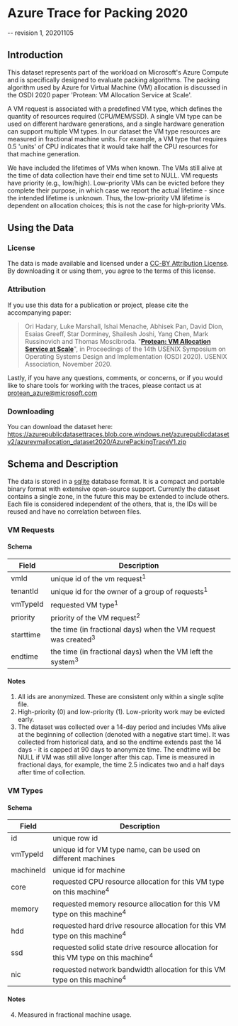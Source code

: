# Azure Trace for Packing 2020
-- revision 1, 20201105

## Introduction
This dataset represents part of the workload on Microsoft's Azure Compute and is specifically designed to evaluate packing algorithms. The packing algorithm used by Azure for Virtual Machine (VM) allocation is discussed in the OSDI 2020 paper 'Protean: VM Allocation Service at Scale'. 

A VM request is associated with a predefined VM type, which defines the quantity of resources required (CPU/MEM/SSD). A single VM type can be used on different hardware generations, and a single hardware generation can support multiple VM types. In our dataset the VM type resources are measured in fractional machine units. For example, a VM type that requires 0.5 'units' of CPU indicates that it would take half the CPU resources for that machine generation.

We have included the lifetimes of VMs when known. The VMs still alive at the time of data collection have their end time set to NULL.  VM requests have priority (e.g., low/high). Low-priority VMs can be evicted before they complete their purpose, in which case we report the actual lifetime - since the intended lifetime is unknown.  Thus, the low-priority VM lifetime is dependent on allocation choices; this is not the case for high-priority VMs.
 
## Using the Data

### License
The data is made available and licensed under a [CC-BY Attribution License](https://github.com/Azure/AzurePublicDataset/blob/master/LICENSE). By downloading it or using them, you agree to the terms of this license.

### Attribution
If you use this data for a publication or project, please cite the accompanying paper:

> Ori Hadary, Luke Marshall, Ishai Menache, Abhisek Pan, David Dion, Esaias Greeff, Star Dorminey, Shailesh Joshi, Yang Chen, Mark Russinovich and Thomas Moscibroda. "[**Protean: VM Allocation Service at Scale**](https://www.microsoft.com/en-us/research/publication/protean-vm-allocation-service-at-scale/)", in Proceedings of the 14th USENIX Symposium on Operating Systems Design and Implementation (OSDI 2020). USENIX Association, November 2020. 


Lastly, if you have any questions, comments, or concerns, or if you would like to share tools for working with the traces, please contact us at protean_azure@microsoft.com 

### Downloading

You can download the dataset here: https://azurepublicdatasettraces.blob.core.windows.net/azurepublicdatasetv2/azurevmallocation_dataset2020/AzurePackingTraceV1.zip 

## Schema and Description

The data is stored in a [sqlite](https://www.sqlite.org/index.html) database format.  It is a compact and portable binary format with extensive open-source support. Currently the dataset contains a single zone, in the future this may be extended to include others.  Each file is considered independent of the others, that is, the IDs will be reused and have no correlation between files.

### VM Requests
#### Schema
|Field|Description  |
|--|--|
| vmId | unique id of the vm request<sup>1</sup> |
| tenantId | unique id for the owner of a group of requests<sup>1</sup> |
| vmTypeId | requested VM type<sup>1</sup>|
| priority | priority of the VM request<sup>2</sup>|
| starttime | the time (in fractional days) when the VM request was created<sup>3</sup>
| endtime | the time (in fractional days) when the VM left the system<sup>3</sup>

#### Notes
 1. All ids are anonymized. These are consistent only within a single sqlite file. 
 2. High-priority (0) and low-priority (1). Low-priority work may be evicted early.
 3. The dataset was collected over a 14-day period and includes VMs alive at the beginning of collection (denoted with a negative start time). It was collected from historical data, and so the endtime extends past the 14 days - it is capped at 90 days to anonymize time. The endtime will be NULL if VM was still alive longer after this cap. Time is measured in fractional days, for example, the time 2.5 indicates two and a half days after time of collection.

### VM Types
#### Schema

|Field|Description  |
|--|--|
| id | unique row id |
| vmTypeId | unique id for VM type name, can be used on different machines |
| machineId | unique id for machine | 
| core | requested CPU resource allocation for this VM type on this machine<sup>4</sup>|  
| memory | requested memory resource allocation for this VM type on this machine<sup>4</sup>|  
| hdd | requested hard drive resource allocation for this VM type on this machine<sup>4</sup>|  
| ssd | requested solid state drive resource allocation for this VM type on this machine<sup>4</sup>|  
| nic | requested network bandwidth allocation for this VM type on this machine<sup>4</sup>|  

#### Notes
4. Measured in fractional machine usage.

